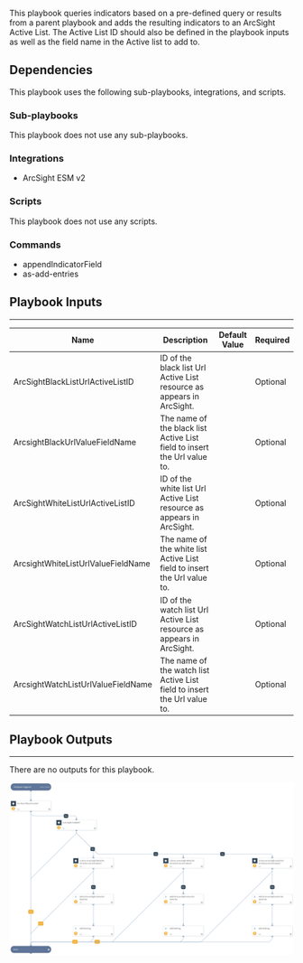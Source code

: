 This playbook queries indicators based on a pre-defined
  query or results from a parent playbook and adds the resulting indicators to an ArcSight
Active List. The Active List ID should also be defined in the playbook inputs as well as the field name in the Active list to add to.

## Dependencies
This playbook uses the following sub-playbooks, integrations, and scripts.

### Sub-playbooks
This playbook does not use any sub-playbooks.

### Integrations
* ArcSight ESM v2

### Scripts
This playbook does not use any scripts.

### Commands
* appendIndicatorField
* as-add-entries

## Playbook Inputs
---

| **Name** | **Description** | **Default Value** | **Required** |
| --- | --- | --- | --- |
| ArcSightBlackListUrlActiveListID | ID of the black list Url Active List resource as appears in ArcSight. |  | Optional |
| ArcsightBlackUrlValueFieldName | The name of the black list Active List field to insert the Url value to. |  | Optional |
| ArcSightWhiteListUrlActiveListID | ID of the white list Url Active List resource as appears in ArcSight. |  | Optional |
| ArcsightWhiteListUrlValueFieldName | The name of the white list Active List field to insert the Url value to. |  | Optional |
| ArcSightWatchListUrlActiveListID | ID of the watch list Url Active List resource as appears in ArcSight. |  | Optional |
| ArcsightWatchListUrlValueFieldName | The name of the watch list Active List field to insert the Url value to. |  | Optional |

## Playbook Outputs
---
There are no outputs for this playbook.

![TIM - ArcSight Add Url Indicators](https://raw.githubusercontent.com/demisto/content/master/docs/images/playbooks/TIM_-_ArcSight_Add_Url_Indicators.png)